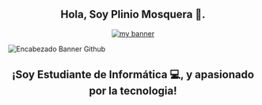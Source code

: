 <h2 align="center"> Hola, Soy Plinio Mosquera 🤚. </h2>

<p align="center">
  <a href="https://www.linkedin.com/in/plinio-isidro-mosquera/" target="_blank" rel="noreferrer"><img src="https://github.com/MosqueraP/MosqueraP/assets/100236783/6d381dad-2aba-4cda-aa16-4f27b1b54057" alt="my banner"></a>
</p>

![Encabezado Banner Github](https://github.com/MosqueraP/MosqueraP/assets/100236783/6d381dad-2aba-4cda-aa16-4f27b1b54057)




<h2 align="center"> ¡Soy Estudiante de Informática 💻, y apasionado por la tecnologia! </h2>

<!--
**MosqueraP/MosqueraP** is a ✨ _special_ ✨ repository because its `README.md` (this file) appears on your GitHub profile.

Here are some ideas to get you started:

- 🔭 I’m currently working on ...
- 🌱 I’m currently learning ...
- 👯 I’m looking to collaborate on ...
- 🤔 I’m looking for help with ...
- 💬 Ask me about ...
- 📫 How to reach me: ...
- 😄 Pronouns: ...
- ⚡ Fun fact: ...
-->

